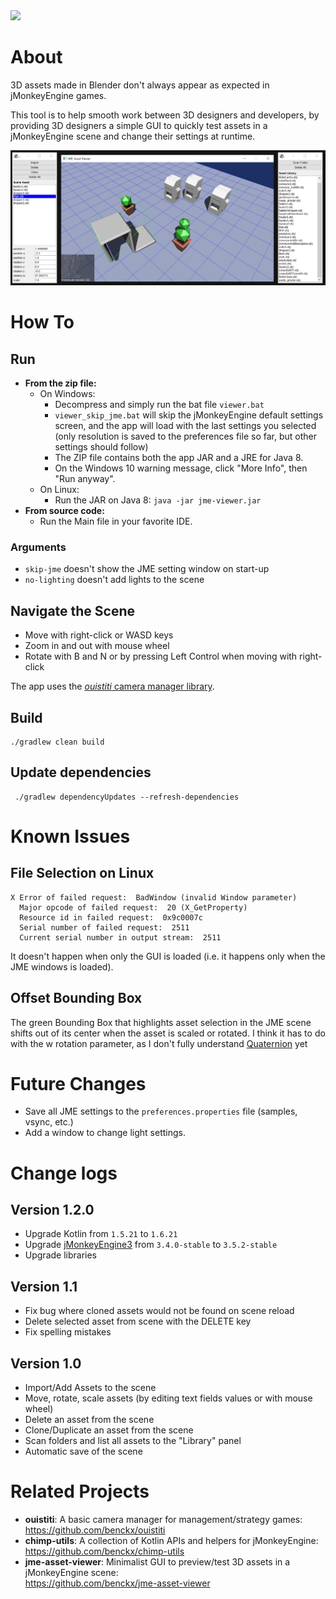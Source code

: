 <a href="https://paypal.me/benckx/2">
<img src="https://img.shields.io/badge/Donate-PayPal-green.svg"/>
</a>

# About

3D assets made in Blender don't always appear as expected in jMonkeyEngine games.

This tool is to help smooth work between 3D designers and developers, by providing 3D designers a simple GUI to quickly
test assets in a jMonkeyEngine scene and change their settings at runtime.

![](img/viewer1.png)

# How To

## Run

* **From the zip file:**
    * On Windows:
        * Decompress and simply run the bat file `viewer.bat`
        * `viewer_skip_jme.bat` will skip the jMonkeyEngine default settings screen, and the app will load with the last
          settings you selected (only resolution is saved to the preferences file so far, but other settings should
          follow)
        * The ZIP file contains both the app JAR and a JRE for Java 8.
        * On the Windows 10 warning message, click "More Info", then "Run anyway".
    * On Linux:
        * Run the JAR on Java 8: `java -jar jme-viewer.jar`
* **From source code:**
    * Run the Main file in your favorite IDE.

### Arguments

- `skip-jme` doesn't show the JME setting window on start-up
- `no-lighting` doesn't add lights to the scene

## Navigate the Scene

- Move with right-click or WASD keys
- Zoom in and out with mouse wheel
- Rotate with B and N or by pressing Left Control when moving with right-click

The app uses the [*ouistiti* camera manager library](https://github.com/benckx/ouistiti).

## Build

```
./gradlew clean build
```

## Update dependencies

```
 ./gradlew dependencyUpdates --refresh-dependencies
```

# Known Issues

## File Selection on Linux

```
X Error of failed request:  BadWindow (invalid Window parameter)
  Major opcode of failed request:  20 (X_GetProperty)
  Resource id in failed request:  0x9c0007c
  Serial number of failed request:  2511
  Current serial number in output stream:  2511
```

It doesn't happen when only the GUI is loaded (i.e. it happens only when the JME windows is loaded).

## Offset Bounding Box

The green Bounding Box that highlights asset selection in the JME scene shifts out of its center when the asset is
scaled or rotated. I think it has to do with the w rotation parameter, as I don't fully
understand [Quaternion](https://javadoc.jmonkeyengine.org/v3.5.2-stable/com/jme3/math/Quaternion.html) yet

# Future Changes

* Save all JME settings to the `preferences.properties` file (samples, vsync, etc.)
* Add a window to change light settings.

# Change logs

## Version 1.2.0

* Upgrade Kotlin from `1.5.21` to `1.6.21`
* Upgrade [jMonkeyEngine3](https://jmonkeyengine.org/) from `3.4.0-stable` to `3.5.2-stable`
* Upgrade libraries

## Version 1.1

* Fix bug where cloned assets would not be found on scene reload
* Delete selected asset from scene with the DELETE key
* Fix spelling mistakes

## Version 1.0

* Import/Add Assets to the scene
* Move, rotate, scale assets (by editing text fields values or with mouse wheel)
* Delete an asset from the scene
* Clone/Duplicate an asset from the scene
* Scan folders and list all assets to the "Library" panel
* Automatic save of the scene

# Related Projects

* **ouistiti**: A basic camera manager for management/strategy games:<br/>
  https://github.com/benckx/ouistiti
* **chimp-utils**: A collection of Kotlin APIs and helpers for jMonkeyEngine:<br/>
  https://github.com/benckx/chimp-utils
* **jme-asset-viewer**: Minimalist GUI to preview/test 3D assets in a jMonkeyEngine scene:<br/>
  https://github.com/benckx/jme-asset-viewer
